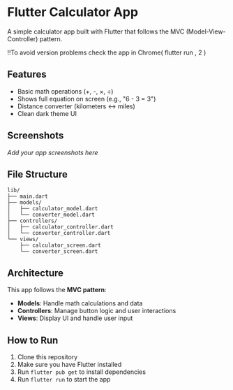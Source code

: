 # Flutter Calculator App

A simple calculator app built with Flutter that follows the MVC (Model-View-Controller) pattern. 

!!To avoid version problems check the app in Chrome( flutter run , 2 )

## Features

- Basic math operations (+, -, ×, ÷)
- Shows full equation on screen (e.g., "6 - 3 = 3")
- Distance converter (kilometers ↔ miles)
- Clean dark theme UI

## Screenshots

*Add your app screenshots here*

## File Structure

```
lib/
├── main.dart
├── models/
│   ├── calculator_model.dart
│   └── converter_model.dart
├── controllers/
│   ├── calculator_controller.dart
│   └── converter_controller.dart
└── views/
    ├── calculator_screen.dart
    └── converter_screen.dart
```

## Architecture

This app follows the **MVC pattern**:

- **Models**: Handle math calculations and data
- **Controllers**: Manage button logic and user interactions
- **Views**: Display UI and handle user input

## How to Run

1. Clone this repository
2. Make sure you have Flutter installed
3. Run `flutter pub get` to install dependencies
4. Run `flutter run` to start the app

